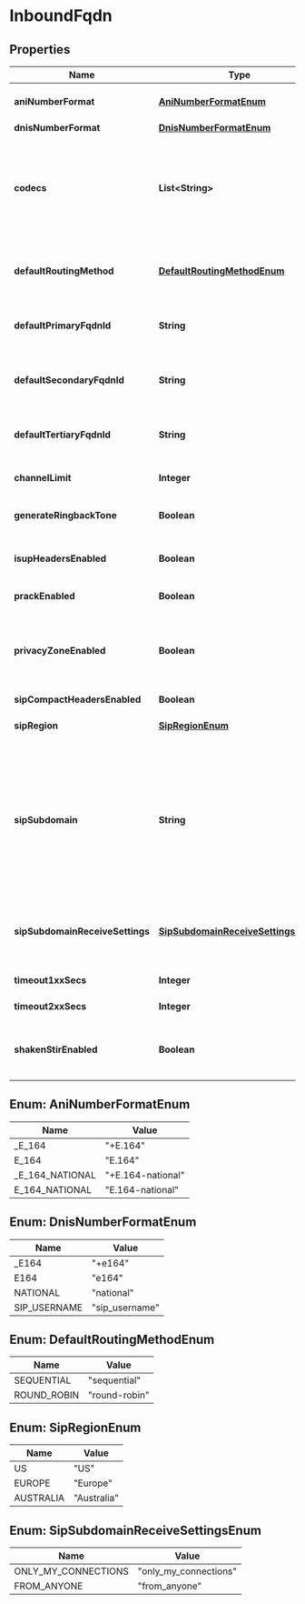 

# InboundFqdn


## Properties

| Name | Type | Description | Notes |
|------------ | ------------- | ------------- | -------------|
|**aniNumberFormat** | [**AniNumberFormatEnum**](#AniNumberFormatEnum) | This setting allows you to set the format with which the caller&#39;s number (ANI) is sent for inbound phone calls. |  [optional] |
|**dnisNumberFormat** | [**DnisNumberFormatEnum**](#DnisNumberFormatEnum) |  |  [optional] |
|**codecs** | **List&lt;String&gt;** | Defines the list of codecs that Telnyx will send for inbound calls to a specific number on your portal account, in priority order. This only works when the Connection the number is assigned to uses Media Handling mode: default. OPUS and H.264 codecs are available only when using TCP or TLS transport for SIP. |  [optional] |
|**defaultRoutingMethod** | [**DefaultRoutingMethodEnum**](#DefaultRoutingMethodEnum) | Default routing method to be used when a number is associated with the connection. Must be one of the routing method types or null, other values are not allowed. |  [optional] |
|**defaultPrimaryFqdnId** | **String** | The default primary FQDN to use for the number. Only settable if the connection is of FQDN type. Value must be the ID of an FQDN set on the connection. |  [optional] |
|**defaultSecondaryFqdnId** | **String** | The default secondary FQDN to use for the number. Only settable if the connection is of FQDN type. Value must be the ID of an FQDN set on the connection. |  [optional] |
|**defaultTertiaryFqdnId** | **String** | The default tertiary FQDN to use for the number. Only settable if the connection is of FQDN type. Value must be the ID of an FQDN set on the connection. |  [optional] |
|**channelLimit** | **Integer** | When set, this will limit the total number of inbound calls to phone numbers associated with this connection. |  [optional] |
|**generateRingbackTone** | **Boolean** | Generate ringback tone through 183 session progress message with early media. |  [optional] |
|**isupHeadersEnabled** | **Boolean** | When set, inbound phone calls will receive ISUP parameters via SIP headers. (Only when available and only when using TCP or TLS transport.) |  [optional] |
|**prackEnabled** | **Boolean** | Enable PRACK messages as defined in RFC3262. |  [optional] |
|**privacyZoneEnabled** | **Boolean** | By default, Telnyx does not send caller-id information when the caller has chosen to hide this information. When this option is enabled, Telnyx will send the SIP header Privacy:id plus the caller-id information so that the receiver side can choose when to hide it. |  [optional] |
|**sipCompactHeadersEnabled** | **Boolean** | Defaults to true. |  [optional] |
|**sipRegion** | [**SipRegionEnum**](#SipRegionEnum) | Selects which &#x60;sip_region&#x60; to receive inbound calls from. If null, the default region (US) will be used. |  [optional] |
|**sipSubdomain** | **String** | Specifies a subdomain that can be used to receive Inbound calls to a Connection, in the same way a phone number is used, from a SIP endpoint. Example: the subdomain \&quot;example.sip.telnyx.com\&quot; can be called from any SIP endpoint by using the SIP URI \&quot;sip:@example.sip.telnyx.com\&quot; where the user part can be any alphanumeric value. Please note TLS encrypted calls are not allowed for subdomain calls. |  [optional] |
|**sipSubdomainReceiveSettings** | [**SipSubdomainReceiveSettingsEnum**](#SipSubdomainReceiveSettingsEnum) | This option can be enabled to receive calls from: \&quot;Anyone\&quot; (any SIP endpoint in the public Internet) or \&quot;Only my connections\&quot; (any connection assigned to the same Telnyx user). |  [optional] |
|**timeout1xxSecs** | **Integer** | Time(sec) before aborting if connection is not made. |  [optional] |
|**timeout2xxSecs** | **Integer** | Time(sec) before aborting if call is unanswered (min: 1, max: 600). |  [optional] |
|**shakenStirEnabled** | **Boolean** | When enabled the SIP Connection will receive the Identity header with Shaken/Stir data in the SIP INVITE message of inbound calls, even when using UDP transport. |  [optional] |



## Enum: AniNumberFormatEnum

| Name | Value |
|---- | -----|
| _E_164 | &quot;+E.164&quot; |
| E_164 | &quot;E.164&quot; |
| _E_164_NATIONAL | &quot;+E.164-national&quot; |
| E_164_NATIONAL | &quot;E.164-national&quot; |



## Enum: DnisNumberFormatEnum

| Name | Value |
|---- | -----|
| _E164 | &quot;+e164&quot; |
| E164 | &quot;e164&quot; |
| NATIONAL | &quot;national&quot; |
| SIP_USERNAME | &quot;sip_username&quot; |



## Enum: DefaultRoutingMethodEnum

| Name | Value |
|---- | -----|
| SEQUENTIAL | &quot;sequential&quot; |
| ROUND_ROBIN | &quot;round-robin&quot; |



## Enum: SipRegionEnum

| Name | Value |
|---- | -----|
| US | &quot;US&quot; |
| EUROPE | &quot;Europe&quot; |
| AUSTRALIA | &quot;Australia&quot; |



## Enum: SipSubdomainReceiveSettingsEnum

| Name | Value |
|---- | -----|
| ONLY_MY_CONNECTIONS | &quot;only_my_connections&quot; |
| FROM_ANYONE | &quot;from_anyone&quot; |



